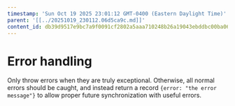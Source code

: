 ```yaml
---
timestamp: 'Sun Oct 19 2025 23:01:12 GMT-0400 (Eastern Daylight Time)'
parent: '[[../20251019_230112.06d5ca9c.md]]'
content_id: db39d9517e9bc7a9f0091cf2802a5aaa710248b26a19043ebddbc00ba067bc70
---
```


# Error handling

Only throw errors when they are truly exceptional. Otherwise, all normal errors should be caught, and instead return a record `{error: "the error message"}` to allow proper future synchronization with useful errors.
